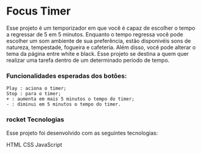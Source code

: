 # Focus Timer 

Esse projeto é um temporizador em que você é capaz de escolher o tempo a regressar de 5 em 5 minutos. Enquanto o tempo regressa você pode escolher um som ambiente de sua preferência, estão disponivéis sons de natureza, tempestade, fogueira e cafeteria. Além disso, você pode alterar o tema da página entre white e black.
Esse projeto se destina a quem quer realizar uma tarefa dentro de um determinado período de tempo.

### Funcionalidades esperadas dos botões:

    Play : aciona o timer;
    Stop : para o timer;
    + : aumenta em mais 5 minutos o tempo do timer;
    - : diminui em 5 minutos o tempo do timer.
    
 ###   rocket Tecnologias
Esse projeto foi desenvolvido com as seguintes tecnologias:

HTML  CSS  JavaScript 

